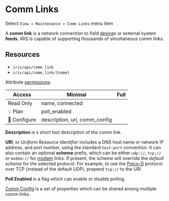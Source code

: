 # Comm Links

Select `View ➔ Maintenance ➔ Comm Links` menu item

A **comm link** is a network connection to field [device]s or external system
**feeds**.  IRIS is capable of supporting thousands of simultaneous comm links.

## Resources

* `iris/api/comm_link`
* `iris/api/comm_link/{name}`

Attribute [permissions]:

| Access       | Minimal                        | Full |
|--------------|--------------------------------|------|
| Read Only    | name, connected                |      |
| 💡 Plan      | poll\_enabled                  |      |
| 🔧 Configure | description, uri, comm\_config |      |

**Description** is s short text description of the comm link.

**URI**, or _Uniform Resource Identifier_ includes a DNS host name or network IP
address, and port number, using the standard `host:port` convention.  It can
also contain an optional **scheme** prefix, which can be either `udp://`,
`tcp://` or `modem://` for [modem] links.  If present, the scheme will override
the _default scheme_ for the selected protocol.  For example, to use the
[Pelco-D] protocol over TCP (instead of the default UDP), prepend `tcp://` to
the URI.

**Poll Enabled** is a flag which can enable or disable polling.

[Comm Config] is a set of properties which can be shared among multiple comm
links.


[comm config]: comm_config.html
[device]: controllers.html#devices
[modem]: modem.html
[pelco-d]: protocols.html#pelco-d
[permissions]: user_roles.html#permissions
